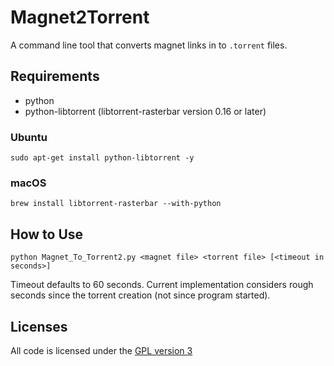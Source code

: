 # Magnet2Torrent

A command line tool that converts magnet links in to `.torrent` files.

## Requirements
* python
* python-libtorrent (libtorrent-rasterbar version 0.16 or later)

### Ubuntu
`sudo apt-get install python-libtorrent -y`

### macOS
`brew install libtorrent-rasterbar --with-python`

## How to Use
`python Magnet_To_Torrent2.py <magnet file> <torrent file> [<timeout in seconds>]`

Timeout defaults to 60 seconds. Current implementation considers rough seconds since the torrent creation (not since program started).

## Licenses
All code is licensed under the [GPL version 3](http://www.gnu.org/licenses/gpl.html)
